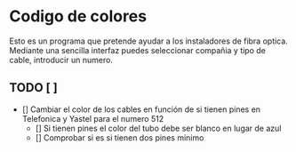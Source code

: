 # Codigo de colores
Esto es un programa que pretende ayudar a los instaladores de fibra optica.
Mediante una sencilla interfaz puedes seleccionar compañia y tipo de cable, introducir un numero.

## TODO [ ]
- [] Cambiar el color de los cables en función de si tienen pines en Telefonica y Yastel para el numero 512
    - [] Si tienen pines el color del tubo debe ser blanco en lugar de azul
    - [] Comprobar si es si tienen dos pines minimo
